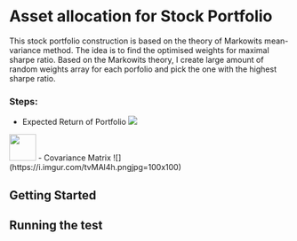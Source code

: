 # Asset allocation for Stock Portfolio 
This stock portfolio construction is based on the theory of Markowits mean-variance method. The idea is to find the optimised weights for maximal sharpe ratio. Based on the Markowits theory, I create large amount of random weights array for each porfolio and pick the one with the highest sharpe ratio. 

### Steps:
- Expected Return of Portfolio
![](https://i.imgur.com/2PKM7k4.png|width=48)
<img src="https://i.imgur.com/2PKM7k4.png" width="48">
- Covariance Matrix
![](https://i.imgur.com/tvMAl4h.pngjpg=100x100)


## Getting Started 



## Running the test 






